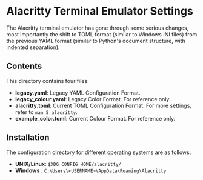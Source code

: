 # Alacritty Terminal Emulator Settings
The Alacritty terminal emulator has gone through some serious changes, most
importantly the shift to TOML format (similar to Windows INI files) from the
previous YAML format (similar to Python's document structure, with indented
separation).

## Contents
This directory contains four files:
- **legacy.yaml**: Legacy YAML Configuration Format.
- **legacy_colour.yaml**: Legacy Color Format. For reference only.
- **alacritty.toml**: Current TOML Configuration Format. For more settings,
  refer to `man 5 alacritty`.
- **example_color.toml**: Current Colour Format. For reference only.

## Installation
The configuration directory for different operating systems are as follows:

- **UNIX/Linux**: `$XDG_CONFIG_HOME/alacritty/`
- **Windows**   : `C:\Users\<USERNAME>\AppData\Roaming\Alacritty`

